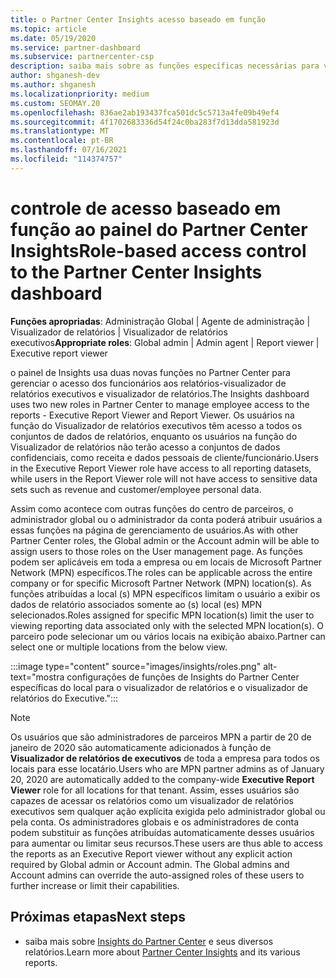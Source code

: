 ```yaml
---
title: o Partner Center Insights acesso baseado em função
ms.topic: article
ms.date: 05/19/2020
ms.service: partner-dashboard
ms.subservice: partnercenter-csp
description: saiba mais sobre as funções específicas necessárias para ver os relatórios do Partner Center Insights. Isso inclui as funções do Visualizador de relatórios executivo e do Visualizador de relatórios.
author: shganesh-dev
ms.author: shganesh
ms.localizationpriority: medium
ms.custom: SEOMAY.20
ms.openlocfilehash: 836ae2ab193437fca501dc5c5713a4fe09b49ef4
ms.sourcegitcommit: 4f1702683336d54f24c0ba283f7d13dda581923d
ms.translationtype: MT
ms.contentlocale: pt-BR
ms.lasthandoff: 07/16/2021
ms.locfileid: "114374757"
---
```

# <a name="role-based-access-control-to-the-partner-center-insights-dashboard"></a><span data-ttu-id="1423c-104">controle de acesso baseado em função ao painel do Partner Center Insights</span><span class="sxs-lookup"><span data-stu-id="1423c-104">Role-based access control to the Partner Center Insights dashboard</span></span>

<span data-ttu-id="1423c-105">**Funções apropriadas**: Administração Global | Agente de administração | Visualizador de relatórios | Visualizador de relatórios executivos</span><span class="sxs-lookup"><span data-stu-id="1423c-105">**Appropriate roles**: Global admin | Admin agent | Report viewer | Executive report viewer</span></span>

<span data-ttu-id="1423c-106">o painel de Insights usa duas novas funções no Partner Center para gerenciar o acesso dos funcionários aos relatórios-visualizador de relatórios executivos e visualizador de relatórios.</span><span class="sxs-lookup"><span data-stu-id="1423c-106">The Insights dashboard uses two new roles in Partner Center to manage employee access to the reports - Executive Report Viewer and Report Viewer.</span></span>  <span data-ttu-id="1423c-107">Os usuários na função do Visualizador de relatórios executivos têm acesso a todos os conjuntos de dados de relatórios, enquanto os usuários na função do Visualizador de relatórios não terão acesso a conjuntos de dados confidenciais, como receita e dados pessoais de cliente/funcionário.</span><span class="sxs-lookup"><span data-stu-id="1423c-107">Users in the Executive Report Viewer role have access to all reporting datasets, while users in the Report Viewer role will not have access to sensitive data sets such as revenue and customer/employee personal data.</span></span>  

<span data-ttu-id="1423c-108">Assim como acontece com outras funções do centro de parceiros, o administrador global ou o administrador da conta poderá atribuir usuários a essas funções na página de gerenciamento de usuários.</span><span class="sxs-lookup"><span data-stu-id="1423c-108">As with other Partner Center roles, the Global admin or the Account admin will be able to assign users to those roles on the User management page.</span></span> <span data-ttu-id="1423c-109">As funções podem ser aplicáveis em toda a empresa ou em locais de Microsoft Partner Network (MPN) específicos.</span><span class="sxs-lookup"><span data-stu-id="1423c-109">The roles can be applicable across the entire company or for specific Microsoft Partner Network (MPN) location(s).</span></span> <span data-ttu-id="1423c-110">As funções atribuídas a local (s) MPN específicos limitam o usuário a exibir os dados de relatório associados somente ao (s) local (es) MPN selecionados.</span><span class="sxs-lookup"><span data-stu-id="1423c-110">Roles assigned for specific MPN location(s) limit the user to viewing reporting data associated only with the selected MPN location(s).</span></span> <span data-ttu-id="1423c-111">O parceiro pode selecionar um ou vários locais na exibição abaixo.</span><span class="sxs-lookup"><span data-stu-id="1423c-111">Partner can select one or multiple locations from the below view.</span></span>

:::image type="content" source="images/insights/roles.png" alt-text="mostra configurações de funções de Insights do Partner Center específicas do local para o visualizador de relatórios e o visualizador de relatórios do Executive.":::

>[!Note]
> <span data-ttu-id="1423c-113">Os usuários que são administradores de parceiros MPN a partir de 20 de janeiro de 2020 são automaticamente adicionados à função de **Visualizador de relatórios de executivos** de toda a empresa para todos os locais para esse locatário.</span><span class="sxs-lookup"><span data-stu-id="1423c-113">Users who are MPN partner admins as of January 20, 2020 are automatically added to the company-wide **Executive Report Viewer** role for all locations for that tenant.</span></span> <span data-ttu-id="1423c-114">Assim, esses usuários são capazes de acessar os relatórios como um visualizador de relatórios executivos sem qualquer ação explícita exigida pelo administrador global ou pela conta. Os administradores globais e os administradores de conta podem substituir as funções atribuídas automaticamente desses usuários para aumentar ou limitar seus recursos.</span><span class="sxs-lookup"><span data-stu-id="1423c-114">These users are thus able to access the reports as an Executive Report viewer without any explicit action required by Global admin or Account admin. The Global admins and Account admins can override the auto-assigned roles of these users to further increase or limit their capabilities.</span></span>

## <a name="next-steps"></a><span data-ttu-id="1423c-115">Próximas etapas</span><span class="sxs-lookup"><span data-stu-id="1423c-115">Next steps</span></span>

- <span data-ttu-id="1423c-116">saiba mais sobre [Insights do Partner Center](partner-center-insights.md) e seus diversos relatórios.</span><span class="sxs-lookup"><span data-stu-id="1423c-116">Learn more about [Partner Center Insights](partner-center-insights.md) and its various reports.</span></span>

